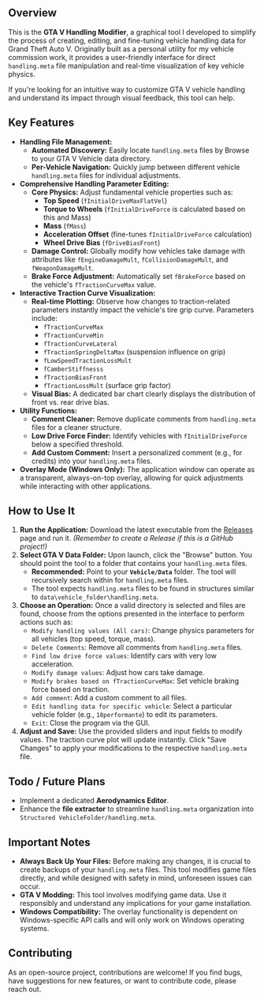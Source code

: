 ## Overview

This is the **GTA V Handling Modifier**, a graphical tool I developed to simplify the process of creating, editing, and fine-tuning vehicle handling data for Grand Theft Auto V. Originally built as a personal utility for my vehicle commission work, it provides a user-friendly interface for direct `handling.meta` file manipulation and real-time visualization of key vehicle physics.

If you're looking for an intuitive way to customize GTA V vehicle handling and understand its impact through visual feedback, this tool can help.

## Key Features

* **Handling File Management:**
    * **Automated Discovery:** Easily locate `handling.meta` files by Browse to your GTA V Vehicle data directory.
    * **Per-Vehicle Navigation:** Quickly jump between different vehicle `handling.meta` files for individual adjustments.
* **Comprehensive Handling Parameter Editing:**
    * **Core Physics:** Adjust fundamental vehicle properties such as:
        * **Top Speed** (`fInitialDriveMaxFlatVel`)
        * **Torque to Wheels** (`fInitialDriveForce` is calculated based on this and Mass)
        * **Mass** (`fMass`)
        * **Acceleration Offset** (fine-tunes `fInitialDriveForce` calculation)
        * **Wheel Drive Bias** (`fDriveBiasFront`)
    * **Damage Control:** Globally modify how vehicles take damage with attributes like `fEngineDamageMult`, `fCollisionDamageMult`, and `fWeaponDamageMult`.
    * **Brake Force Adjustment:** Automatically set `fBrakeForce` based on the vehicle's `fTractionCurveMax` value.
* **Interactive Traction Curve Visualization:**
    * **Real-time Plotting:** Observe how changes to traction-related parameters instantly impact the vehicle's tire grip curve. Parameters include:
        * `fTractionCurveMax`
        * `fTractionCurveMin`
        * `fTractionCurveLateral`
        * `fTractionSpringDeltaMax` (suspension influence on grip)
        * `fLowSpeedTractionLossMult`
        * `fCamberStiffnesss`
        * `fTractionBiasFront`
        * `fTractionLossMult` (surface grip factor)
    * **Visual Bias:** A dedicated bar chart clearly displays the distribution of front vs. rear drive bias.
* **Utility Functions:**
    * **Comment Cleaner:** Remove duplicate comments from `handling.meta` files for a cleaner structure.
    * **Low Drive Force Finder:** Identify vehicles with `fInitialDriveForce` below a specified threshold.
    * **Add Custom Comment:** Insert a personalized comment (e.g., for credits) into your `handling.meta` files.
* **Overlay Mode (Windows Only):** The application window can operate as a transparent, always-on-top overlay, allowing for quick adjustments while interacting with other applications.

## How to Use It

1.  **Run the Application:** Download the latest executable from the [Releases](https://github.com/ExStefenGR/HandlingModifier/releases/tag/2.5) page and run it. *(Remember to create a Release if this is a GitHub project!)*
2.  **Select GTA V Data Folder:** Upon launch, click the "Browse" button. You should point the tool to a folder that contains your `handling.meta` files.
    * **Recommended:** Point to your **`Vehicle/Data`** folder. The tool will recursively search within for `handling.meta` files.
    * The tool expects `handling.meta` files to be found in structures similar to `data\vehicle_folder\handling.meta`.
3.  **Choose an Operation:** Once a valid directory is selected and files are found, choose from the options presented in the interface to perform actions such as:
    * `Modify handling values (All cars)`: Change physics parameters for all vehicles (top speed, torque, mass).
    * `Delete Comments`: Remove all comments from `handling.meta` files.
    * `Find low drive force values`: Identify cars with very low acceleration.
    * `Modify damage values`: Adjust how cars take damage.
    * `Modify brakes based on fTractionCurveMax`: Set vehicle braking force based on traction.
    * `Add comment`: Add a custom comment to all files.
    * `Edit handling data for specific vehicle`: Select a particular vehicle folder (e.g., `18performante`) to edit its parameters.
    * `Exit`: Close the program via the GUI.
4.  **Adjust and Save:** Use the provided sliders and input fields to modify values. The traction curve plot will update instantly. Click "Save Changes" to apply your modifications to the respective `handling.meta` file.

## Todo / Future Plans

* Implement a dedicated **Aerodynamics Editor**.
* Enhance the **file extractor** to streamline `handling.meta` organization into `Structured VehicleFolder/handling.meta`.

## Important Notes

* **Always Back Up Your Files:** Before making any changes, it is crucial to create backups of your `handling.meta` files. This tool modifies game files directly, and while designed with safety in mind, unforeseen issues can occur.
* **GTA V Modding:** This tool involves modifying game data. Use it responsibly and understand any implications for your game installation.
* **Windows Compatibility:** The overlay functionality is dependent on Windows-specific API calls and will only work on Windows operating systems.

## Contributing

As an open-source project, contributions are welcome! If you find bugs, have suggestions for new features, or want to contribute code, please reach out.
